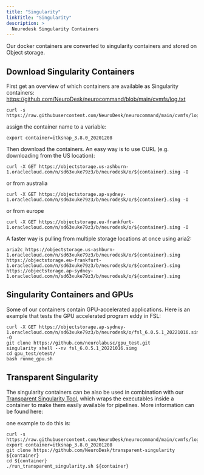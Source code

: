 ```yaml
---
title: "Singularity"
linkTitle: "Singularity"
description: >
  Neurodesk Singularity Containers
---
```


Our docker containers are converted to singularity containers and stored on Object storage.

## Download Singularity Containers
First get an overview of which containers are available as Singularity containers:
https://github.com/NeuroDesk/neurocommand/blob/main/cvmfs/log.txt
```shell
curl -s https://raw.githubusercontent.com/NeuroDesk/neurocommand/main/cvmfs/log.txt
```

assign the container name to a variable:
```shell
export container=itksnap_3.8.0_20201208
```

Then download the containers. An easy way is to use CURL (e.g. downloading from the US location):
```shell
curl -X GET https://objectstorage.us-ashburn-1.oraclecloud.com/n/sd63xuke79z3/b/neurodesk/o/${container}.simg -O
```
or from australia
```shell
curl -X GET https://objectstorage.ap-sydney-1.oraclecloud.com/n/sd63xuke79z3/b/neurodesk/o/${container}.simg -O
```
or from europe
```shell
curl -X GET https://objectstorage.eu-frankfurt-1.oraclecloud.com/n/sd63xuke79z3/b/neurodesk/o/${container}.simg -O
```


A faster way is pulling from multiple storage locations at once using aria2: 
```shell
aria2c https://objectstorage.us-ashburn-1.oraclecloud.com/n/sd63xuke79z3/b/neurodesk/o/${container}.simg https://objectstorage.eu-frankfurt-1.oraclecloud.com/n/sd63xuke79z3/b/neurodesk/o/${container}.simg https://objectstorage.ap-sydney-1.oraclecloud.com/n/sd63xuke79z3/b/neurodesk/o/${container}.simg 
```

## Singularity Containers and GPUs
Some of our containers contain GPU-accelerated applications. Here is an example that tests the GPU accelerated program eddy in FSL:

```
curl -X GET https://objectstorage.ap-sydney-1.oraclecloud.com/n/sd63xuke79z3/b/neurodesk/o/fsl_6.0.5.1_20221016.simg -O
git clone https://github.com/neurolabusc/gpu_test.git
singularity shell --nv fsl_6.0.5.1_20221016.simg
cd gpu_test/etest/
bash runme_gpu.sh
```

## Transparent Singularity
The singularity containers can be also be used in combination with our [Transparent Singularity Tool](/developers/architecture/transparent_singularity), which wraps the executables inside a container to make them easily available for pipelines. More information can be found here: 

one example to do this is:
```shell
curl -s https://raw.githubusercontent.com/NeuroDesk/neurocommand/main/cvmfs/log.txt
export container=itksnap_3.8.0_20201208
git clone https://github.com/NeuroDesk/transparent-singularity ${container}
cd ${container}
./run_transparent_singularity.sh ${container}
```
